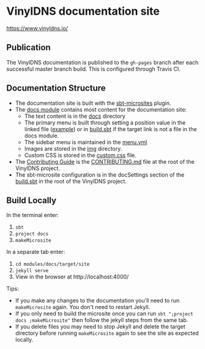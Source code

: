 # VinylDNS documentation site

https://www.vinyldns.io/

## Publication
The VinylDNS documentation is published to the `gh-pages` branch after each successful master branch build. This is configured through Travis CI.

## Documentation Structure
- The documentation site is built with the [sbt-microsites](https://47deg.github.io/sbt-microsites/) plugin.
- The [docs module](https://github.com/vinyldns/vinyldns/tree/master/modules/docs/src/main) contains most content for the documentation site:
  - The text content is in the [docs](https://github.com/vinyldns/vinyldns/tree/master/modules/docs/docs/) directory
  - The primary menu is built through setting a position value in the linked file ([example](https://github.com/vinyldns/vinyldns/blob/master/modules/docs/src/main/tut/index.md)) or in [build.sbt](https://github.com/vinyldns/vinyldns/blob/master/build.sbt) if the target link is not a file in the docs module.
  - The sidebar menu is maintained in the [menu.yml](https://github.com/vinyldns/vinyldns/tree/master/modules/docs/docs/menu.yml)
  - Images are stored in the [img](https://github.com/vinyldns/vinyldns/tree/master/modules/docs/src/main/resources/microsite/img/) directory.
  - Custom CSS is stored in the [custom.css](https://github.com/vinyldns/vinyldns/tree/master/modules/docs/src/main/resources/microsite/css/custom.css) file.
- The [Contributing Guide](https://www.vinyldns.io/contributing.html) is the [CONTRIBUTING.md](https://github.com/vinyldns/vinyldns/blob/master/CONTRIBUTING.md) file at the root of the VinylDNS project.
- The sbt-microsite configuration is in the docSettings section of the  [build.sbt](https://github.com/vinyldns/vinyldns/blob/master/build.sbt) in the root of the VinylDNS project.

## Build Locally
In the terminal enter:
1.  `sbt`
1. `project docs`
1. `makeMicrosite`

In a separate tab enter:
1. `cd modules/docs/target/site`
1. `jekyll serve`
1. View in the browser at http://localhost:4000/

Tips:
* If you make any changes to the documentation you'll need to run `makeMicrosite` again.
You don't need to restart Jekyll.
* If you only need to build the microsite once you can run `sbt ";project docs ;makeMicrosite"` then follow the jekyll steps from the same tab.
* If you delete files you may need to stop Jekyll and delete the target directory before running `makeMicrosite` again to see the site as expected locally.
